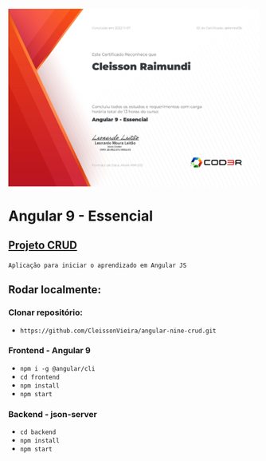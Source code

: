 ![Certificado](https://raw.githubusercontent.com/CleissonVieira/angular-nine-crud/main/certificate-262343337.jpg)

# Angular 9 - Essencial
## [Projeto CRUD](https://www.cod3r.com.br/courses/take/angular-9-essencial/texts/12174481-repositorio-do-projeto)

```Aplicação para iniciar o aprendizado em Angular JS```

## Rodar localmente:

### Clonar repositório:
- `https://github.com/CleissonVieira/angular-nine-crud.git`

### Frontend - Angular 9
- `npm i -g @angular/cli`
- `cd frontend`
- `npm install`
- `npm start`

### Backend - json-server
- `cd backend`
- `npm install`
- `npm start`
